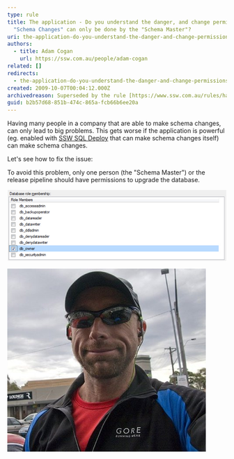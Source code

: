 ```yaml
---
type: rule
title: The application - Do you understand the danger, and change permissions so
  "Schema Changes" can only be done by the "Schema Master"?
uri: the-application-do-you-understand-the-danger-and-change-permissions-so-schema-changes-can-only-be-done-by-the-schema-master
authors:
  - title: Adam Cogan
    url: https://ssw.com.au/people/adam-cogan
related: []
redirects:
  - the-application-do-you-understand-the-danger-and-change-permissions-so-＂schema-changes＂-can-only-be-done-by-the-＂schema-master＂
created: 2009-10-07T00:04:12.000Z
archivedreason: Superseded by the rule [https://www.ssw.com.au/rules/have-a-schema-master](/rules/have-a-schema-master)
guid: b2b57d68-851b-474c-865a-fcb66b6ee20a
---
```

Having many people in a company that are able to make schema changes, can only lead to big problems. This gets worse if the application is powerful (eg. enabled with [SSW SQL Deploy](https://sqldeploy.com/) that can make schema changes itself) can make schema changes.

Let's see how to fix the issue:

<!--endintro-->

To avoid this problem, only one person (the "Schema Master") or the release pipeline should have permissions to upgrade the database.

![Figure: The db_owner role is granted for one person only – the "Schema Master"](FullPermission.jpg)

![Figure: And here is the "Schema Master" at SSW](nick.png)
